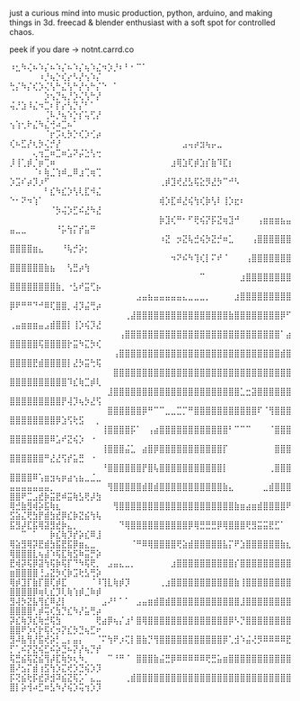 just a curious mind into music production, python, arduino, and making things in 3d.
freecad & blender enthusiast with a soft spot for controlled chaos.

peek if you dare → notnt.carrd.co

⠰⣂⠳⢌⠦⠱⡌⠦⠱⡌⠦⠱⡌⢦⠱⣌⠲⡱⡘⠆⠃⠂⠉⠁⠀⠀⠀⠀⠀⠀⠀⠀⠀⠀⠀⠀⠀⠀⠀⠀⠀⠀⠀⠀⠀⠀⠀⠀⠀⠀⠀⠀⠀⠀⠰⡘⢦⡑⢎⡔⠣⡜⢢⠱⡌
⢓⡌⠳⡌⢎⡱⢌⢣⠓⣌⢣⠓⡜⢢⠓⡌⠑⠀⠁⠀⠀⠀⠀⠀⠀⠀⠀⠀⠀⠀⠀⠀⠀⠀⠀⠀⠀⠀⠀⠀⠀⠀⠀⠀⠀⠀⠀⠀⠀⠀⠀⠀⠀⠀⠀⡱⢢⡙⢦⡘⡱⢌⢣⠓⡜
⢬⡘⣱⠸⣌⠲⣉⠆⡏⡔⢣⡙⡌⠃⠁⠀⠀⠀⠀⠀⠀⠀⠀⠀⠀⠀⠀⠀⠀⠀⠀⠀⠀⠀⠀⠀⠀⠀⠀⠀⠀⠀⠀⠀⠀⠀⠀⠀⠀⠀⠀⠀⠀⠀⠀⢈⠧⡘⢦⠱⡑⡎⢥⢋⡜
⢢⢱⢂⠗⣌⠳⣌⢚⠴⣉⠦⠁⠀⠀⠀⠀⠀⠀⠀⠀⠀⠀⠀⠀⠀⠀⠀⠀⠀⠀⠀⠀⠀⠀⠀⠀⠀⠀⠀⠀⠀⠀⠀⠀⠀⠀⠀⠀⠀⠀⠀⠀⠀⠀⠀⠈⡖⡩⢆⡳⡑⢎⡱⢊⡴
⢎⠦⣋⡜⢆⡳⢌⡚⡜⠀⠀⠀⠀⠀⠀⠀⠀⠀⠀⠀⠀⠀⠀⠀⠀⠀⠀⠀⠀⠀⣠⢤⡴⣲⢦⡤⣀⠀⠀⠀⠀⠀⠀⠀⠀⠀⠀⠀⠀⠀⠀⠀⠀⢄⢲⣉⠶⣉⠶⣡⠝⡬⣑⢣⢒
⡸⢸⢁⡾⡈⡶⢉⠶⠀⠀⠀⠀⠀⠀⠀⠀⠀⠀⠀⠀⠀⠀⠀⠀⠀⠀⠀⠀⣰⢿⣱⢏⡾⣱⡎⣷⠹⣏⡆⠀⠀⠀⠀⠀⠀⠀⠀⠀⠀⠀⠀⠀⠀⠈⠆⢷⣈⢱⠾⣀⠿⣰⢉⢶⢉
⡱⣩⠎⡴⡹⡰⠋⠀⠀⠀⠀⠀⠀⠀⠀⠀⠀⠀⠀⠀⠀⠀⠀⠀⠀⠀⢀⡾⣹⢞⣜⣣⢯⣕⡻⣜⡳⠉⠚⠣⠀⠀⠀⠀⠀⠀⠀⠀⠀⠀⠀⠀⠀⠀⠀⠃⣎⠳⣎⡱⢣⢇⣏⠺⣌
⠑⠂⠝⠲⢱⠁⠀⠀⠀⠀⠀⠀⠀⠀⠀⠀⠀⠀⠀⠀⠀⠀⠀⠀⠀⠀⢾⡱⣏⠾⣜⢮⢳⢎⡷⢣⠇⢸⡱⣖⠆⠀⠀⠀⠀⠀⠀⠀⠀⠀⠀⠀⠀⠀⠀⠀⠈⡳⢬⡱⣋⠮⣜⠳⣜
⠀⠀⠀⠀⠀⠀⠀⠀⠀⠀⠀⠀⠀⠀⠀⠀⠀⠀⠀⠀⠀⠀⠀⠀⠀⠀⡷⣹⢎⠛⠂⠋⢟⢮⡝⡯⣝⢶⣹⠚⠀⠀⠀⢠⣶⣶⣶⣦⣤⣤⣀⣀⠀⠀⠀⠀⠀⠘⡥⢳⡍⡞⣥⠛⠀
⠀⠀⠀⠀⠀⠀⠀⠀⠀⠀⠀⠀⠀⠀⠀⠀⠀⠀⠀⠀⠀⠀⠀⠀⠀⠀⠰⣝⠀⡲⣝⢧⣚⢮⡳⣝⡚⠶⣁⠀⠀⠀⢠⣿⣿⣿⣿⣿⣿⣿⣿⣿⣿⣶⣄⠀⠀⠀⠘⢧⡚⡵⡂⠀⠀
⠀⠀⠀⠀⠀⠀⠀⠀⠀⠀⠀⠀⠀⠀⠀⠀⠀⠀⠀⠀⠀⠀⠀⠀⠀⠀⠀⠀⠲⠝⠮⠳⢹⢎⡇⠍⠞⠈⠀⠀⠀⢠⣿⣿⣿⣿⣿⣿⣿⣿⣿⣿⣿⣿⣿⣷⣦⠀⠀⢣⣛⡴⢳⠀⠀
⠀⠀⠀⠀⠀⠀⠀⠀⠀⠀⠀⠀⠀⠀⠀⠀⠀⠀⠀⠀⠀⠀⠀⠀⠀⠀⠀⠀⠀⠀⠀⠀⠀⠉⠀⠀⠀⠀⠀⠀⣰⣿⣿⣿⣿⣿⣿⣿⣿⣿⣿⣿⣿⣿⣿⣿⣿⣷⡀⠐⣣⠞⣭⢋⡦
⠀⠀⠀⠀⠀⠀⠀⠀⠀⠀⠀⠀⠀⠀⠀⠀⠀⠀⠀⠀⠀⠀⣠⣤⣦⣤⣤⣤⣤⣤⣄⣀⣀⣀⡀⠀⠀⠀⠀⣰⣿⣿⣿⣿⣿⣿⣿⣿⣿⡿⠟⠛⠛⠙⠚⠿⢏⣿⣿⡀⢼⡹⣬⢛⡴
⠀⠀⠀⠀⠀⠀⠀⠀⠀⠀⠀⠀⠀⠀⠀⠀⠀⠀⠀⠀⢀⣼⣿⣿⣿⣿⣿⣿⣿⣿⣿⣿⣿⣿⣿⣿⣿⣿⣷⣿⣿⣿⣿⣿⣿⣿⣿⡿⠋⢀⣤⣶⣶⣶⣤⣠⣾⣿⣿⡇⢸⡱⢮⡹⣜
⠀⠀⠀⠀⠀⠀⠀⠀⠀⠀⠀⠀⠀⠀⠀⠀⠀⠀⠀⢠⣿⣿⣿⣿⣿⣿⣿⣿⣿⣿⣿⣿⣿⣿⣿⣿⣿⣿⣿⣿⣿⣿⣿⣿⣿⣿⣿⠁⣴⣿⣿⣿⣿⣿⢯⣿⣿⣿⣿⡗⣭⠳⣍⡳⢎
⠀⠀⠀⠀⠀⠀⠀⠀⠀⠀⠀⠀⠀⠀⠀⠀⠀⠀⢠⣿⣿⣿⣿⣿⣿⣿⣿⣿⣿⣿⣿⣿⣿⣿⣿⣿⣿⣿⣿⣿⣿⣿⣿⣿⣿⣿⣿⣾⣿⣿⣿⣿⣿⣟⣾⣿⣿⣿⣿⡇⣜⡳⣭⢓⢯
⠀⠀⠀⠀⠀⠀⠀⠀⠀⠀⠀⠀⠀⠀⠀⠀⠀⠀⣿⣿⣿⣿⣿⣿⣿⣿⣿⣿⣿⣿⣿⣿⣿⣿⣿⣿⣿⣿⣿⣿⣿⣿⣿⣿⣿⣿⣿⣿⣿⣿⣿⣿⣿⣿⣿⣿⣿⣿⣿⠹⣎⢷⣉⡾⢇
⠀⠀⠀⠀⠀⠀⠀⠀⠀⠀⠀⠀⠀⠀⠀⠀⠀⣸⣿⣿⣿⣿⣿⣿⣿⣿⣿⣿⣿⣿⣿⣿⣿⣿⣿⣿⣿⣿⣿⣿⣁⣒⣽⣿⣿⣿⣿⣿⣿⣿⣿⣿⣿⣿⣿⣿⣿⣿⡟⢼⡹⢦⡳⣜⢫
⠀⠀⠀⠀⠀⠀⠀⠀⠀⠀⠀⠀⠀⠀⠀⠀⠀⣿⣿⣿⣿⣿⣿⡿⠛⠉⠉⣀⣀⣉⡉⠛⣿⣿⣿⣿⣿⣿⣿⣿⣿⣿⣿⠏⠈⢻⣿⣿⣿⣿⣿⣿⣿⣿⣿⣿⣿⡿⣱⢫⢗⣫⠀⠀⡀
⠀⠀⠀⠀⠀⠀⠀⠀⠀⠀⠀⠀⠀⠀⠀⠀⢸⣿⣿⣿⣿⡯⠁⠀⢠⣴⣿⣿⣿⣿⣿⣿⣿⣿⣿⣿⣿⣿⠃⠉⠉⠉⠀⠀⠀⠈⣿⣿⣿⣿⣿⣿⣿⣿⣿⣿⠿⣡⠞⣝⢮⡱⠀⠐⠀
⠀⠀⠀⠀⠀⠀⠀⠀⠀⠀⠀⠀⠀⠀⠀⠀⢸⣿⣿⣿⣬⣁⠀⣴⣿⡿⣿⣿⣿⣿⣿⣿⣿⣿⣿⣿⣿⡏⠀⠀⠀⠀⠀⠀⠀⠀⣿⣿⣿⣿⣿⣿⣿⣿⣿⠛⣜⣜⢫⡞⣥⣛⠀⠐⠀
⠀⠀⠀⠀⠀⠀⠀⠀⠀⠀⠀⠀⠀⠀⠀⠀⠘⣿⣿⣿⣿⣿⣿⡟⣿⢧⣿⣿⣿⣿⣿⣿⣿⣿⣿⣿⣿⡇⠀⠀⠀⠀⠀⠀⠀⢀⣿⣿⣿⣿⣿⣿⣿⠿⢡⣶⣲⢦⡶⣴⢢⣦⣀⣈⣀
⣤⣤⣤⣤⣤⣤⣤⡀⠀⠀⠀⠀⠀⠀⠀⠀⠀⢻⣿⣿⣿⣿⣿⣾⣿⣾⣿⣿⣿⣿⣿⣿⣿⣿⣿⣿⣿⣷⣄⠀⠀⠀⠀⠀⣀⣾⣿⣿⣿⣿⣿⠟⣉⣠⣞⡷⣭⣟⠾⣭⢷⣣⢟⡼⣳
⢿⣚⣷⣻⢾⡵⣯⢷⣆⠀⠀⠀⠀⠀⠀⠀⠀⠀⢻⣿⣿⣿⣿⣿⣿⣿⣿⣿⣿⣿⣿⣿⣿⣿⣿⣿⣿⣿⣿⣷⣶⣴⣶⣾⣿⣿⣿⣿⠟⣫⣵⣌⢟⣳⡟⣾⣳⣞⡿⣎⡷⣝⣮⢳⢧
⣯⣻⡼⣏⣯⢿⣽⣻⣞⡷⣄⡀⠀⠀⠀⠀⠀⠀⠀⠙⢿⣿⣿⣿⣿⣿⣿⣿⣿⣿⣿⡿⢿⣛⣛⣛⡿⢿⣿⣿⣿⢟⣻⣭⣭⣟⣋⠁⠀⠀⠀⠉⠀⠁⠀⠀⡷⣎⢷⡹⡞⡵⣎⠿⣸
⢿⣵⣻⢿⡽⣟⣾⣳⣯⣟⣯⡿⣶⣄⣀⠀⠀⠀⠀⠀⠀⠈⠛⠿⢿⣿⣿⣿⣿⢟⣵⣾⣿⣿⣿⣿⣿⣧⡍⠟⣱⣿⣿⣿⣿⣿⣿⣷⣆⢿⣿⣿⣿⣇⢦⣼⠱⢯⣏⢷⣫⠷⣭⡛⡵
⣟⢾⡽⢯⡿⣽⢳⢯⡷⢯⡏⠙⠳⢯⢟⡀⠀⣠⣤⣄⣀⡀⠀⠀⠀⠀⠀⠀⣰⣿⣿⣿⣿⣿⣿⣿⣿⣿⣿⡎⣿⣿⣿⣿⣿⣿⣿⣿⣿⣶⣿⣿⣿⣿⢘⣠⣝⡳⢎⡷⣩⢗⣣⢛⡵
⢿⡾⣹⡏⣷⡏⣿⢏⡾⣏⠀⠀⠀⠀⠈⠸⢹⣇⢷⡾⡹⠀⠀⠀⠀⠀⢀⣰⣿⣿⣿⣿⣿⣿⣿⣿⣿⣿⣿⣷⢸⣿⣿⣿⣿⣿⣿⣿⣿⣿⣿⣿⣿⡿⢶⢇⣎⡹⢇⢷⢱⡾⣈⠷⡾
⣻⢼⡳⣝⣧⢻⣎⠿⣜⡇⠀⠀⠀⠀⠀⠀⣠⠜⠃⠁⠁⠀⣠⣤⣶⣾⣿⣾⣿⣿⣿⣿⣿⣿⣿⣿⣿⣿⣿⣿⣸⣿⣿⣿⣿⣿⣿⣿⣿⣿⣿⣿⣿⢃⡾⢭⢎⣳⡙⣎⠳⡜⣥⢛⡴
⡽⣎⢷⡹⣎⢷⣚⢯⣳⠀⠀⠀⠀⠀⠀⢟⣴⡿⢦⡌⣰⠃⣿⢿⣿⣿⣿⣿⣿⣿⣿⣿⣿⣿⣿⣿⣿⣿⡿⠣⡙⣿⣿⣿⣿⣿⣿⣿⣿⣿⣿⠟⡱⢎⡗⢯⢎⡲⡝⣎⡳⣙⢦⣋⠖
⣻⠼⣧⢻⡜⣯⢞⡵⡃⣀⡄⣤⡄⠀⠀⠈⠍⢳⠟⡰⢍⡇⣿⣷⡙⢻⣿⣿⣿⣿⣿⣿⣿⣿⣿⣿⣿⡿⢁⣺⠱⣬⢜⡻⠿⠿⠿⠿⣟⡋⢁⠮⡝⣝⢮⣋⠮⡵⣙⠦⡝⡜⢦⡙⡞
⢯⣛⣮⢯⣝⣮⢻⡼⣏⢷⡳⢆⠳⡀⠀⠀⠀⠉⠘⠛⠈⠀⣿⣿⣿⣷⣬⣛⡿⠿⠿⠿⠿⠿⢟⣛⣥⣶⣿⣿⣿⣿⣿⣿⣿⣿⣿⣿⣿⣿⠜⣢⡍⣾⢰⣫⢳⡱⣍⢞⡱⣙⢮⡱⡹
⡯⢝⣮⢗⡯⣞⡽⣺⠽⣮⣝⢯⡡⠁⣄⣀⠀⠀⠀⠀⢀⣾⣿⣿⣿⣿⣿⣿⣿⣿⣿⣿⣿⣿⣿⣿⣿⣿⣿⣿⣿⣿⣿⣿⣿⣿⣿⣿⣿⣿⡇⡵⢺⠴⣋⠶⣣⠳⡜⢮⡱⢭⢲⡱⡹
